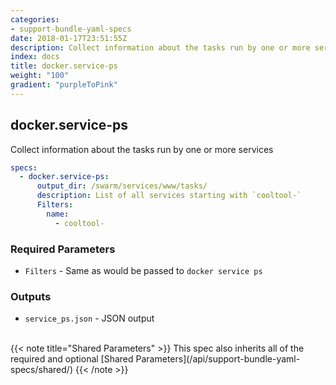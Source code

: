 ```yaml
---
categories:
- support-bundle-yaml-specs
date: 2018-01-17T23:51:55Z
description: Collect information about the tasks run by one or more services
index: docs
title: docker.service-ps
weight: "100"
gradient: "purpleToPink"
---
```


## docker.service-ps

Collect information about the tasks run by one or more services


```yaml
specs:
  - docker.service-ps:
      output_dir: /swarm/services/www/tasks/
      description: List of all services starting with `cooltool-`
      Filters:
        name:
          - cooltool-
```

    
### Required Parameters


- `Filters` - Same as would be passed to `docker service ps`


    
### Outputs


- `service_ps.json` - JSON output

    
<br>
{{< note title="Shared Parameters" >}}
This spec also inherits all of the required and optional [Shared Parameters](/api/support-bundle-yaml-specs/shared/)
{{< /note >}}
    
    